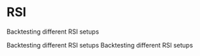 # RSI

  Backtesting different RSI setups


  Backtesting different RSI setups
  Backtesting different RSI setups
